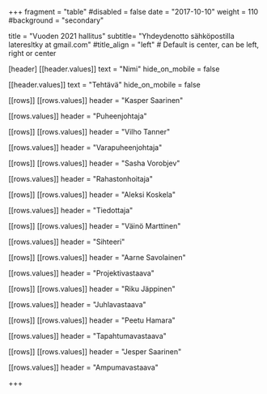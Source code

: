 +++
fragment = "table"
#disabled = false
date = "2017-10-10"
weight = 110
#background = "secondary"

title = "Vuoden 2021 hallitus"
subtitle= "Yhdeydenotto sähköpostilla lateresltky at gmail.com"
#title_align = "left" # Default is center, can be left, right or center

[header]
[[header.values]]
text = "Nimi"
hide_on_mobile = false

[[header.values]]
text = "Tehtävä"
hide_on_mobile = false

[[rows]]
[[rows.values]]
header = "Kasper Saarinen"

[[rows.values]]
header = "Puheenjohtaja"

[[rows]]
[[rows.values]]
header = "Vilho Tanner"

[[rows.values]]
header = "Varapuheenjohtaja"

[[rows]]
[[rows.values]]
header = "Sasha Vorobjev"

[[rows.values]]
header = "Rahastonhoitaja"

[[rows]]
[[rows.values]]
header = "Aleksi Koskela"

[[rows.values]]
header = "Tiedottaja"

[[rows]]
[[rows.values]]
header = "Väinö Marttinen"

[[rows.values]]
header = "Sihteeri"

[[rows]]
[[rows.values]]
header = "Aarne Savolainen"

[[rows.values]]
header = "Projektivastaava"

[[rows]]
[[rows.values]]
header = "Riku Jäppinen"

[[rows.values]]
header = "Juhlavastaava"

[[rows]]
[[rows.values]]
header = "Peetu Hamara"

[[rows.values]]
header = "Tapahtumavastaava"

[[rows]]
[[rows.values]]
header = "Jesper Saarinen"

[[rows.values]]
header = "Ampumavastaava"

+++
